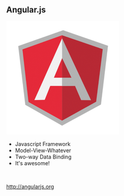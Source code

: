 ## Angular.js

<img src="img/angularjs-logo.png" width="300px" height="300px" /> 

* Javascript Framework
* Model-View-Whatever
* Two-way Data Binding
* It's awesome!

&nbsp;

<http://angularjs.org>
